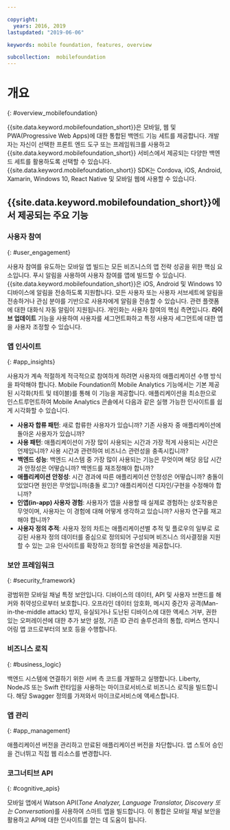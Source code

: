 ```yaml
---

copyright:
  years: 2016, 2019
lastupdated: "2019-06-06"

keywords: mobile foundation, features, overview

subcollection:  mobilefoundation
---
```


#	개요
{: #overview_mobilefoundation}

{{site.data.keyword.mobilefoundation_short}}은 모바일, 웹 및 PWA(Progressive Web Apps)에 대한 통합된 백엔드 기능 세트를 제공합니다. 개발자는 자신이 선택한 프론트 엔드 도구 또는 프레임워크를 사용하고 {{site.data.keyword.mobilefoundation_short}} 서비스에서 제공되는 다양한 백엔드 세트를 활용하도록 선택할 수 있습니다. {{site.data.keyword.mobilefoundation_short}} SDK는 Cordova, iOS, Android, Xamarin, Windows 10, React Native 및 모바일 웹에 사용할 수 있습니다.

## {{site.data.keyword.mobilefoundation_short}}에서 제공되는 주요 기능

### 사용자 참여
{: #user_engagement}

사용자 참여를 유도하는 모바일 앱 빌드는 모든 비즈니스의 앱 전략 성공을 위한 핵심 요소입니다. 푸시 알림을 사용하여 사용자 참여를 앱에 빌드할 수 있습니다. {{site.data.keyword.mobilefoundation_short}}은 iOS, Android 및 Windows 10 디바이스에 알림을 전송하도록 지원합니다. 모든 사용자 또는 사용자 서브세트에 알림을 전송하거나 관심 분야를 기반으로 사용자에게 알림을 전송할 수 있습니다. 관련 플랫폼에 대한 대화식 자동 알림이 지원됩니다. 개인화는 사용자 참여의 핵심 측면입니다. **라이브 업데이트** 기능을 사용하여 사용자를 세그먼트화하고 특정 사용자 세그먼트에 대한 앱을 사용자 조정할 수 있습니다.

###  앱 인사이트
{: #app_insights}

사용자가 계속 적절하게 적극적으로 참여하게 하려면 사용자의 애플리케이션 수행 방식을 파악해야 합니다.   Mobile Foundation의 Mobile Analytics 기능에서는 기본 제공된 시각화(차트 및 테이블)를 통해 이 기능을 제공합니다.  애플리케이션을 최소한으로 인스트루먼트하여 Mobile Analytics 콘솔에서 다음과 같은 실행 가능한 인사이트를 쉽게 시각화할 수 있습니다.
- **사용자 합류 패턴**: 새로 합류한 사용자가 있습니까? 기존 사용자 중 애플리케이션에 돌아온 사용자가 있습니까?
- **사용 패턴**: 애플리케이션이 가장 많이 사용되는 시간과 가장 적게 사용되는 시간은 언제입니까? 사용 시간과 관련하여 비즈니스 관련성을 충족시킵니까?
- **백엔드 성능**: 백엔드 시스템 중 가장 많이 사용되는 기능은 무엇이며 해당 응답 시간과 안정성은 어떻습니까? 백엔드를 재조정해야 합니까?
- **애플리케이션 안정성**: 시간 경과에 따른 애플리케이션 안정성은 어떻습니까? 충돌이 있었다면 원인은 무엇입니까(충돌 로그)? 애플리케이션 디자인/구현을 수정해야 합니까?
- **인앱(in-app) 사용자 경험**: 사용자가 앱을 사용할 때 실제로 경험하는 상호작용은 무엇이며, 사용자는 이 경험에 대해 어떻게 생각하고 있습니까? 사용자 연구를 재고해야 합니까?
- **사용자 정의 추적**: 사용자 정의 차트는 애플리케이션별 추적 및 플로우의 일부로 로깅된 사용자 정의 데이터를 중심으로 정의되어 구성되며 비즈니스 의사결정을 지원할 수 있는 고유 인사이트를 확장하고 정의할 유연성을 제공합니다.

###  보안 프레임워크
{: #security_framework}

광범위한 모바일 채널 특정 보안입니다. 디바이스의 데이터, API 및 사용자 브랜드를 해커와 취약성으로부터 보호합니다. 오프라인 데이터 암호화, 메시지 중간자 공격(Man-in-the-middle attack) 방지, 유실되거나 도난된 디바이스에 대한 액세스 거부, 권한 있는 오퍼레이션에 대한 추가 보안 설정, 기존 ID 관리 솔루션과의 통합, 리버스 엔지니어링 앱 코드로부터의 보호 등을 수행합니다.

###  비즈니스 로직
{: #business_logic}

백엔드 시스템에 연결하기 위한 서버 측 코드를 개발하고 실행합니다. Liberty, NodeJS 또는 Swift 런타임을 사용하는 마이크로서비스로 비즈니스 로직을 빌드합니다. 해당 Swagger 정의를 가져와서 마이크로서비스에 액세스합니다.

###  앱 관리
{:  #app_management}

애플리케이션 버전을 관리하고 만료된 애플리케이션 버전을 차단합니다. 앱 스토어 승인을 건너뛰고 직접 웹 리소스를 변경합니다.

###  코그너티브 API
{:  #cognitive_apis}

모바일 앱에서 Watson API(*Tone Analyzer, Language Translator, Discovery 또는 Conversation*)를 사용하여 스마트 앱을 빌드합니다. 이 통합은 모바일 채널 보안을 활용하고 API에 대한 인사이트를 얻는 데 도움이 됩니다.
